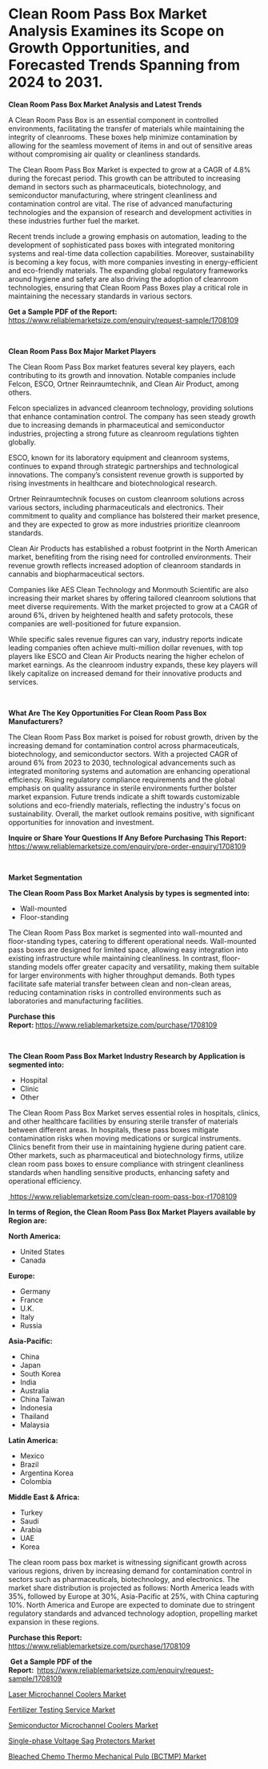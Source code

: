 <p><h1>Clean Room Pass Box Market Analysis Examines its Scope on Growth Opportunities, and Forecasted Trends Spanning from 2024 to 2031.</h1></p><p><strong>Clean Room Pass Box Market Analysis and Latest Trends</strong></p>
<p><p>A Clean Room Pass Box is an essential component in controlled environments, facilitating the transfer of materials while maintaining the integrity of cleanrooms. These boxes help minimize contamination by allowing for the seamless movement of items in and out of sensitive areas without compromising air quality or cleanliness standards.</p><p>The Clean Room Pass Box Market is expected to grow at a CAGR of 4.8% during the forecast period. This growth can be attributed to increasing demand in sectors such as pharmaceuticals, biotechnology, and semiconductor manufacturing, where stringent cleanliness and contamination control are vital. The rise of advanced manufacturing technologies and the expansion of research and development activities in these industries further fuel the market.</p><p>Recent trends include a growing emphasis on automation, leading to the development of sophisticated pass boxes with integrated monitoring systems and real-time data collection capabilities. Moreover, sustainability is becoming a key focus, with more companies investing in energy-efficient and eco-friendly materials. The expanding global regulatory frameworks around hygiene and safety are also driving the adoption of cleanroom technologies, ensuring that Clean Room Pass Boxes play a critical role in maintaining the necessary standards in various sectors.</p></p>
<p><strong>Get a Sample PDF of the Report:&nbsp;</strong> <a href="https://www.reliablemarketsize.com/enquiry/request-sample/1708109?utm_campaign=1518&utm_medium=2&utm_source=Github&utm_content=ia&utm_term=13102024&utm_id=clean-room-pass-box">https://www.reliablemarketsize.com/enquiry/request-sample/1708109</a></p>
<p>&nbsp;</p>
<p><strong>Clean Room Pass Box Major Market Players</strong></p>
<p><p>The Clean Room Pass Box market features several key players, each contributing to its growth and innovation. Notable companies include Felcon, ESCO, Ortner Reinraumtechnik, and Clean Air Product, among others. </p><p>Felcon specializes in advanced cleanroom technology, providing solutions that enhance contamination control. The company has seen steady growth due to increasing demands in pharmaceutical and semiconductor industries, projecting a strong future as cleanroom regulations tighten globally.</p><p>ESCO, known for its laboratory equipment and cleanroom systems, continues to expand through strategic partnerships and technological innovations. The company’s consistent revenue growth is supported by rising investments in healthcare and biotechnological research.</p><p>Ortner Reinraumtechnik focuses on custom cleanroom solutions across various sectors, including pharmaceuticals and electronics. Their commitment to quality and compliance has bolstered their market presence, and they are expected to grow as more industries prioritize cleanroom standards.</p><p>Clean Air Products has established a robust footprint in the North American market, benefiting from the rising need for controlled environments. Their revenue growth reflects increased adoption of cleanroom standards in cannabis and biopharmaceutical sectors.</p><p>Companies like AES Clean Technology and Monmouth Scientific are also increasing their market shares by offering tailored cleanroom solutions that meet diverse requirements. With the market projected to grow at a CAGR of around 6%, driven by heightened health and safety protocols, these companies are well-positioned for future expansion.</p><p>While specific sales revenue figures can vary, industry reports indicate leading companies often achieve multi-million dollar revenues, with top players like ESCO and Clean Air Products nearing the higher echelon of market earnings. As the cleanroom industry expands, these key players will likely capitalize on increased demand for their innovative products and services.</p></p>
<p>&nbsp;</p>
<p><strong>What Are The Key Opportunities For Clean Room Pass Box Manufacturers?</strong></p>
<p><p>The Clean Room Pass Box market is poised for robust growth, driven by the increasing demand for contamination control across pharmaceuticals, biotechnology, and semiconductor sectors. With a projected CAGR of around 6% from 2023 to 2030, technological advancements such as integrated monitoring systems and automation are enhancing operational efficiency. Rising regulatory compliance requirements and the global emphasis on quality assurance in sterile environments further bolster market expansion. Future trends indicate a shift towards customizable solutions and eco-friendly materials, reflecting the industry's focus on sustainability. Overall, the market outlook remains positive, with significant opportunities for innovation and investment.</p></p>
<p><strong>Inquire or Share Your Questions If Any Before Purchasing This Report:</strong> <a href="https://www.reliablemarketsize.com/enquiry/pre-order-enquiry/1708109?utm_campaign=1518&utm_medium=2&utm_source=Github&utm_content=ia&utm_term=13102024&utm_id=clean-room-pass-box">https://www.reliablemarketsize.com/enquiry/pre-order-enquiry/1708109</a></p>
<p>&nbsp;</p>
<p><strong>Market Segmentation</strong></p>
<p><strong>The Clean Room Pass Box Market Analysis by types is segmented into:</strong></p>
<p><ul><li>Wall-mounted</li><li>Floor-standing</li></ul></p>
<p><p>The Clean Room Pass Box market is segmented into wall-mounted and floor-standing types, catering to different operational needs. Wall-mounted pass boxes are designed for limited space, allowing easy integration into existing infrastructure while maintaining cleanliness. In contrast, floor-standing models offer greater capacity and versatility, making them suitable for larger environments with higher throughput demands. Both types facilitate safe material transfer between clean and non-clean areas, reducing contamination risks in controlled environments such as laboratories and manufacturing facilities.</p></p>
<p><strong>Purchase this Report:&nbsp;</strong><a href="https://www.reliablemarketsize.com/purchase/1708109?utm_campaign=1518&utm_medium=2&utm_source=Github&utm_content=ia&utm_term=13102024&utm_id=clean-room-pass-box">https://www.reliablemarketsize.com/purchase/1708109</a></p>
<p>&nbsp;</p>
<p><strong>The Clean Room Pass Box Market Industry Research by Application is segmented into:</strong></p>
<p><ul><li>Hospital</li><li>Clinic</li><li>Other</li></ul></p>
<p><p>The Clean Room Pass Box Market serves essential roles in hospitals, clinics, and other healthcare facilities by ensuring sterile transfer of materials between different areas. In hospitals, these pass boxes mitigate contamination risks when moving medications or surgical instruments. Clinics benefit from their use in maintaining hygiene during patient care. Other markets, such as pharmaceutical and biotechnology firms, utilize clean room pass boxes to ensure compliance with stringent cleanliness standards when handling sensitive products, enhancing safety and operational efficiency.</p></p>
<p><a href="https://www.reliablemarketsize.com/clean-room-pass-box-r1708109?utm_campaign=1518&utm_medium=2&utm_source=Github&utm_content=ia&utm_term=13102024&utm_id=clean-room-pass-box">&nbsp;https://www.reliablemarketsize.com/clean-room-pass-box-r1708109</a></p>
<p><strong>In terms of Region, the Clean Room Pass Box Market Players available by Region are:</strong></p>
<p>
    <p> <strong> North America: </strong>
        <ul>
            <li>United States</li>
            <li>Canada</li>
        </ul>
        </p> 
    <p> <strong> Europe: </strong>
        <ul>
            <li>Germany</li>
            <li>France</li>
            <li>U.K.</li>
            <li>Italy</li>
            <li>Russia</li>
        </ul>
        </p> 
    <p> <strong> Asia-Pacific: </strong>
        <ul>
            <li>China</li>
            <li>Japan</li>
            <li>South Korea</li>
            <li>India</li>
            <li>Australia</li>
            <li>China Taiwan</li>
            <li>Indonesia</li>
            <li>Thailand</li>
            <li>Malaysia</li>
        </ul>
        </p> 
    <p> <strong> Latin America: </strong>
        <ul>
            <li>Mexico</li>
            <li>Brazil</li>
            <li>Argentina Korea</li>
            <li>Colombia</li>
        </ul>
        </p> 
    <p> <strong> Middle East & Africa: </strong>
        <ul>
            <li>Turkey</li>
            <li>Saudi</li>
            <li>Arabia</li>
            <li>UAE</li>
            <li>Korea</li>
        </ul>
    </p>
    </p>
<p><p>The clean room pass box market is witnessing significant growth across various regions, driven by increasing demand for contamination control in sectors such as pharmaceuticals, biotechnology, and electronics. The market share distribution is projected as follows: North America leads with 35%, followed by Europe at 30%, Asia-Pacific at 25%, with China capturing 10%. North America and Europe are expected to dominate due to stringent regulatory standards and advanced technology adoption, propelling market expansion in these regions.</p></p>
<p><strong>Purchase this Report: </strong><a href="https://www.reliablemarketsize.com/purchase/1708109?utm_campaign=1518&utm_medium=2&utm_source=Github&utm_content=ia&utm_term=13102024&utm_id=clean-room-pass-box">https://www.reliablemarketsize.com/purchase/1708109</a></p>
<p>&nbsp;<strong>Get a Sample PDF of the Report:&nbsp;&nbsp;</strong><a href="https://www.reliablemarketsize.com/enquiry/request-sample/1708109?utm_campaign=1518&utm_medium=2&utm_source=Github&utm_content=ia&utm_term=13102024&utm_id=clean-room-pass-box">https://www.reliablemarketsize.com/enquiry/request-sample/1708109</a></p>
<p><strong></strong></p>
<p><p><a href="https://www.linkedin.com/pulse/laser-microchannel-coolers-market-size-share-growth-analysis-ibwfe?utm_campaign=1518&utm_medium=2&utm_source=Github&utm_content=ia&utm_term=13102024&utm_id=clean-room-pass-box">Laser Microchannel Coolers Market</a></p><p><a href="https://www.linkedin.com/pulse/fertilizer-testing-service-market-research-report-forecast-dzp3e?utm_campaign=1518&utm_medium=2&utm_source=Github&utm_content=ia&utm_term=13102024&utm_id=clean-room-pass-box">Fertilizer Testing Service Market</a></p><p><a href="https://www.linkedin.com/pulse/semiconductor-microchannel-coolers-market-strategic-insights-z8eof?utm_campaign=1518&utm_medium=2&utm_source=Github&utm_content=ia&utm_term=13102024&utm_id=clean-room-pass-box">Semiconductor Microchannel Coolers Market</a></p><p><a href="https://www.linkedin.com/pulse/global-single-phase-voltage-sag-protectors-market-share-growth-yps2f?utm_campaign=1518&utm_medium=2&utm_source=Github&utm_content=ia&utm_term=13102024&utm_id=clean-room-pass-box">Single-phase Voltage Sag Protectors Market</a></p><p><a href="https://github.com/abbislposival/Market-Research-Report-List-1/blob/main/bleached-chemo-thermo-mechanical-pulp-bctmp-market.md?utm_campaign=1518&utm_medium=2&utm_source=Github&utm_content=ia&utm_term=13102024&utm_id=clean-room-pass-box">Bleached Chemo Thermo Mechanical Pulp (BCTMP) Market</a></p></p>